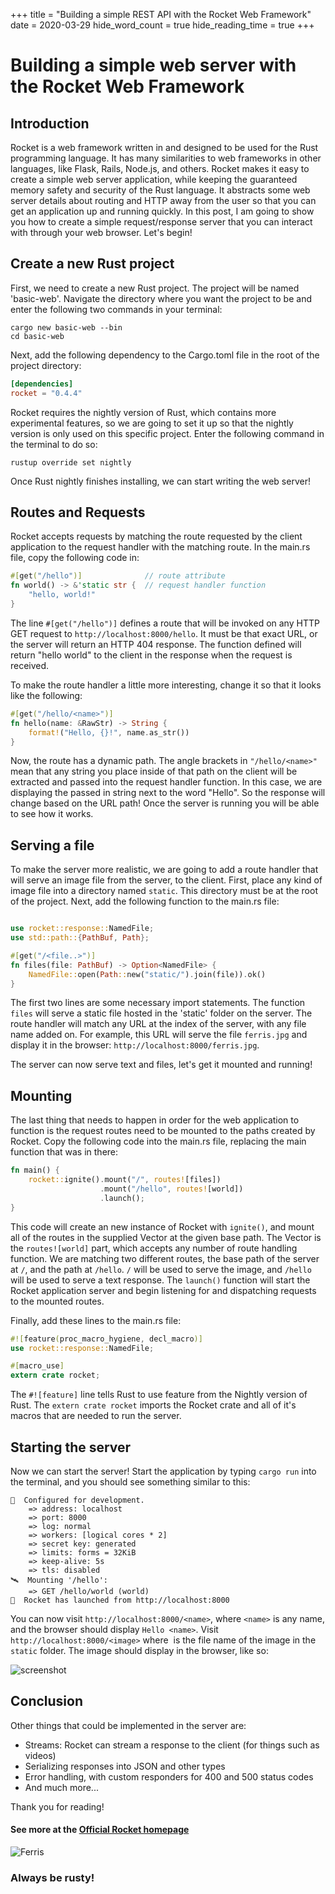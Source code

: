 +++
title = "Building a simple REST API with the Rocket Web Framework"
date = 2020-03-29
hide_word_count = true
hide_reading_time = true
+++
# Building a simple web server with the Rocket Web Framework

## Introduction

Rocket is a web framework written in and designed to be used for the Rust programming language. It has many similarities to web frameworks in other languages, like Flask, Rails, Node.js, and others. Rocket makes it easy to create a simple web server application, while keeping the guaranteed memory safety and security of the Rust language. It abstracts some web server details about routing and HTTP away from the user so that you can get an application up and running quickly. In this post, I am going to show you how to create a simple request/response server that you can interact with through your web browser. Let's begin!

##  Create a new Rust project

First, we need to create a new Rust project. The project will be named 'basic-web'. Navigate the directory where you want the project to be and enter the following two commands in your terminal:

```shell script
cargo new basic-web --bin
cd basic-web
``` 

Next, add the following dependency to the Cargo.toml file in the root of the project directory:

```toml
[dependencies]
rocket = "0.4.4"
```

Rocket requires the nightly version of Rust, which contains more experimental features, so we are going to set it up so that the nightly version is only used on this specific project. Enter the following command in the terminal to do so:

```shell script
rustup override set nightly
```

Once Rust nightly finishes installing, we can start writing the web server!

## Routes and Requests 

Rocket accepts requests by matching the route requested by the client application to the request handler with the matching route. In the main.rs file, copy the following code in:

```rust
#[get("/hello")]              // route attribute
fn world() -> &'static str {  // request handler function
    "hello, world!"
}
```

The line `#[get("/hello")]` defines a route that will be invoked on any HTTP GET request to `http://localhost:8000/hello`. It must be that exact URL, or the server will return an HTTP 404 response.
The function defined will return "hello world" to the client in the response when the request is received.

To make the route handler a little more interesting, change it so that it looks like the following:

```rust
#[get("/hello/<name>")]
fn hello(name: &RawStr) -> String {
    format!("Hello, {}!", name.as_str())
}
```

Now, the route has a dynamic path. The angle brackets in `"/hello/<name>"` mean that any string you place inside of that path on the client will be extracted and passed into the request handler function. In this case, we are displaying the passed in string next to the word "Hello". So the response will change based on the URL path! Once the server is running you will be able to see how it works.

## Serving a file

To make the server more realistic, we are going to add a route handler that will serve an image file from the server, to the client. 
First, place any kind of image file into a directory named `static`. This directory must be at the root of the project.
Next, add the following function to the main.rs file:

```rust

use rocket::response::NamedFile;
use std::path::{PathBuf, Path};

#[get("/<file..>")]
fn files(file: PathBuf) -> Option<NamedFile> {
    NamedFile::open(Path::new("static/").join(file)).ok()
}
```

The first two lines are some necessary import statements. The function `files` will serve a static file hosted in the 'static' folder on the server. The route handler will match any URL at the index of the server, with any file name added on. For example, this URL will serve the file `ferris.jpg` and display it in the browser: `http://localhost:8000/ferris.jpg`.

The server can now serve text and files, let's get it mounted and running!
 
## Mounting

The last thing that needs to happen in order for the web application to function is the request routes need to be mounted to the paths created by Rocket.
Copy the following code into the main.rs file, replacing the main function that was in there:

```rust
fn main() {
    rocket::ignite().mount("/", routes![files])
                    .mount("/hello", routes![world])
                    .launch();
}
```

This code will create an new instance of Rocket with `ignite()`, and mount all of the routes in the supplied Vector at the given base path. The Vector is the `routes![world]` part, which accepts any number of route handling function. We are matching two different routes, the base path of the server at `/`, and the path at `/hello`. `/` will be used to serve the image, and `/hello` will be used to serve a text response. 
The `launch()` function will start the Rocket application server and begin listening for and dispatching requests to the mounted routes.

Finally, add these lines to the main.rs file:

```rust
#![feature(proc_macro_hygiene, decl_macro)]
use rocket::response::NamedFile;

#[macro_use]
extern crate rocket;
```

The `#![feature]` line tells Rust to use feature from the Nightly version of Rust.
The `extern crate rocket` imports the Rocket crate and all of it's macros that are needed to run the server. 

## Starting the server

Now we can start the server! Start the application by typing `cargo run` into the terminal, and you should see something similar to this:

```shell script
🔧  Configured for development.
    => address: localhost
    => port: 8000
    => log: normal
    => workers: [logical cores * 2]
    => secret key: generated
    => limits: forms = 32KiB
    => keep-alive: 5s
    => tls: disabled
🛰  Mounting '/hello':
    => GET /hello/world (world)
🚀  Rocket has launched from http://localhost:8000
```
You can now visit `http://localhost:8000/<name>`, where `<name>` is any name, and the browser should display `Hello <name>`. 
Visit `http://localhost:8000/<image>` where <image> is the file name of the image in the `static` folder. The image should display in the browser, like so:

![screenshot](/images/screen.png "Image being served from localhost:8000/ferris.gif")

## Conclusion
Other things that could be implemented in the server are:
- Streams: Rocket can stream a response to the client (for things such as videos)
- Serializing responses into JSON and other types
- Error handling, with custom responders for 400 and 500 status codes
- And much more...

Thank you for reading!

#### See more at the [Official Rocket homepage](https://rocket.rs/)

![Ferris](/images/dancing-ferris.gif "Ferris the crab")

### Always be rusty!
